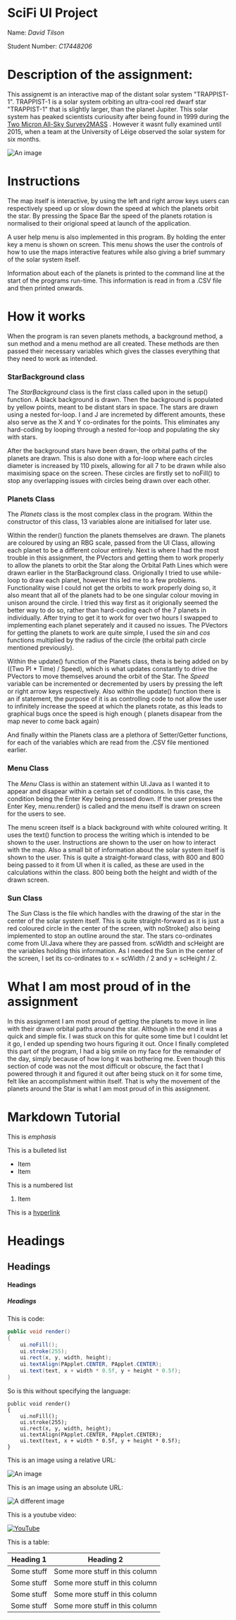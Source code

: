 # SciFi UI Project

Name: *David Tilson*

Student Number: *C17448206*

# Description of the assignment:

This assignemt is an interactive map of the distant solar system "TRAPPIST-1". TRAPPIST-1 is a solar system orbiting an ultra-cool red dwarf star "TRAPPIST-1" that is slightly larger, than the planet Jupiter. This solar system has peaked scientists curiousity after being found in 1999 during the [Two Micron All-Sky Survey2MASS](https://en.wikipedia.org/wiki/2MASS) . However it wasnt fully examined until 2015, when a team at the University of Léige observed the solar system for six months.

![An image](Images/trappist-a.jpg)




# Instructions

The map itself is interactive, by using the left and right arrow keys users can respectively speed up or slow down the speed at which the planets orbit the star. By pressing the Space Bar the speed of the planets rotation is normalised to their origional speed at launch of the application. 

A user help menu is also implemented in this program. By holding the enter key a menu is shown on screen. This menu shows the user the controls of how to use the maps interactive features while also giving a brief summary of the solar system itself.

Information about each of the planets is printed to the command line at the start of the programs run-time. This information is read in from a .CSV file and then printed onwards.

# How it works

When the program is ran seven planets methods, a background method, a sun method and a menu method are all created. These methods are then passed their necessary variables which gives the classes everything that they need to work as intended.

### StarBackground class
The *StarBackground* class is the first class called upon in the setup() function. A black background is drawn. Then the background is populated by yellow points, meant to be distant stars in space. The stars are drawn using a nested for-loop. I and J are incremeted by different amounts, these also serve as the X and Y co-ordinates for the points. This eliminates any hard-coding by looping through a nested for-loop and populating the sky with stars.

After the background stars have been drawn, the orbital paths of the planets are drawn. This is also done with a for-loop where each circles diameter is increased by 110 pixels, allowing for all 7 to be drawn while also maximising space on the screen. These circles are firstly set to noFill() to stop any overlapping issues with circles being drawn over each other.

### Planets Class
The *Planets* class is the most complex class in the program. Within the constructor of this class, 13 variables alone are initialised for later use. 

Within the render() function the planets themselves are drawn. The planets are coloured by using an RBG scale, passed from the UI Class, allowing each planet to be a different colour entirely. Next is where I had the most trouble in this assignment, the PVectors and getting them to work properly to allow the planets to orbit the Star along the Orbital Path Lines which were drawn earlier in the StarBackground class. Origionally I tried to use while-loop to draw each planet, however this led me to a few problems. Functionality wise I could not get the orbits to work properly doing so, it also meant that all of the planets had to be one singular colour moving in unison around the circle. I tried this way first as it origionally seemed the better way to do so, rather than hard-coding each of the 7 planets in individually. After trying to get it to work for over two hours I swapped to implementing each planet seperately and it caused no issues. The PVectors for getting the planets to work are quite simple, I used the *sin* and *cos* functions multiplied by the radius of the circle (the orbital path circle mentioned previously).

Within the update() function of the Planets class, theta is being added on by ((Two PI * Time) / Speed), which is what updates constantly to drive the PVectors to move themselves around the orbit of the Star. The *Speed* variable can be incremented or decremented by users by pressing the left or right arrow keys respectively. Also within the update() function there is an if statement, the purpose of it is as controlling code to not allow the user to infinitely increase the speed at which the planets rotate, as this leads to graphical bugs once the speed is high enough ( planets disapear from the map never to come back again)

And finally within the Planets class are a plethora of Setter/Getter functions, for each of the variables which are read from the .CSV file mentioned earlier.

### Menu Class
The *Menu* Class is within an statement within UI.Java as I wanted it to appear and disapear within a certain set of conditions. In this case, the condition being the Enter Key being pressed down. If the user presses the Enter Key, menu.render() is called and the menu itself is drawn on screen for the users to see. 

The menu screen itself is a black background with white coloured writing. It uses the text() function to process the writing which is intended to be shown to the user. Instructions are shown to the user on how to interact with the map. Also a small bit of information about the solar system itself is shown to the user. This is quite a straight-forward class, with 800 and 800 being passed to it from UI when it is called, as these are used in the calculations within the class. 800 being both the height and width of the drawn screen.

### Sun Class
The *Sun* Class is the file which handles with the drawing of the star in the center of the solar system itself. This is quite straight-forward as it is just a red coloured circle in the center of the screen, with noStroke() also being implemented to stop an outline around the star. The stars co-ordinates come from UI.Java where they are passed from. scWidth and scHeight are the variables holding this information. As I needed the Sun in the center of the screen, I set its co-ordinates to x = scWidth / 2 and y = scHeight / 2.


# What I am most proud of in the assignment

In this assignment I am most proud of getting the planets to move in line with their drawn orbital paths around the star. Although in the end it was a quick and simple fix. I was stuck on this for quite some time but I couldnt let it go, I ended up spending two hours figuring it out. Once I finally completed this part of the program, I had a big smile on my face for the remainder of the day, simply because of how long it was bothering me. Even though this section of code was not the most difficult or obscure, the fact that I powered through it and figured it out after being stuck on it for some time, felt like an accomplishment within itself. That is why the movement of the planets around the Star is what I am most proud of in this assignment.

# Markdown Tutorial

This is *emphasis*

This is a bulleted list

- Item
- Item

This is a numbered list

1. Item


This is a [hyperlink](http://bryanduggan.org)

# Headings
## Headings
#### Headings
##### Headings

This is code:

```Java
public void render()
{
	ui.noFill();
	ui.stroke(255);
	ui.rect(x, y, width, height);
	ui.textAlign(PApplet.CENTER, PApplet.CENTER);
	ui.text(text, x + width * 0.5f, y + height * 0.5f);
}
```

So is this without specifying the language:

```
public void render()
{
	ui.noFill();
	ui.stroke(255);
	ui.rect(x, y, width, height);
	ui.textAlign(PApplet.CENTER, PApplet.CENTER);
	ui.text(text, x + width * 0.5f, y + height * 0.5f);
}
```

This is an image using a relative URL:

![An image](images/p8.png)

This is an image using an absolute URL:

![A different image](https://bryanduggandotorg.files.wordpress.com/2019/02/infinite-forms-00045.png?w=595&h=&zoom=2)

This is a youtube video:

[![YouTube](http://img.youtube.com/vi/J2kHSSFA4NU/0.jpg)](https://www.youtube.com/watch?v=J2kHSSFA4NU)

This is a table:

| Heading 1 | Heading 2 |
|-----------|-----------|
|Some stuff | Some more stuff in this column |
|Some stuff | Some more stuff in this column |
|Some stuff | Some more stuff in this column |
|Some stuff | Some more stuff in this column |

